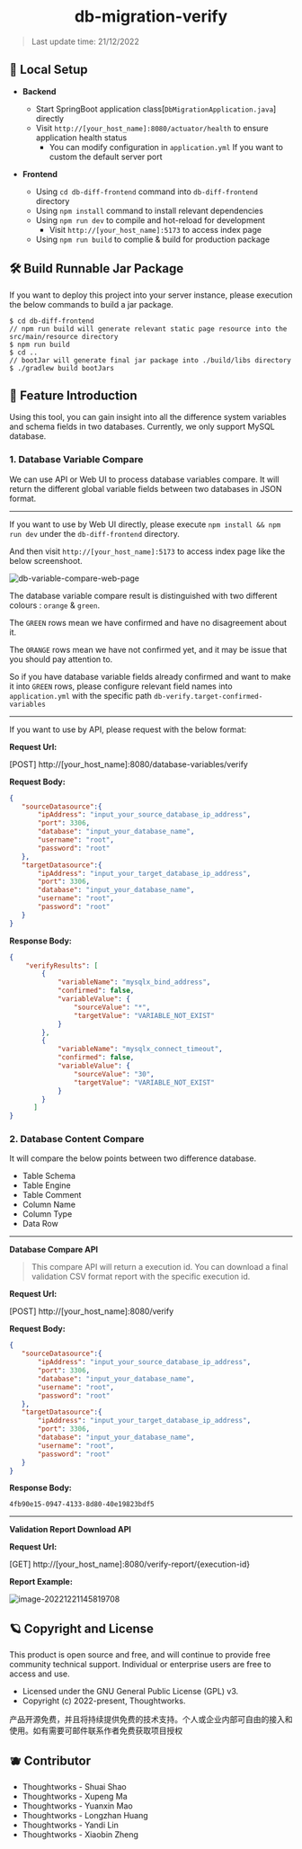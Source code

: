 # <div align="center">db-migration-verify</div>

>Last update time: 21/12/2022

## 🥏 Local Setup

- **Backend**
  
  - Start SpringBoot application class[`DbMigrationApplication.java`] directly 
  - Visit `http://[your_host_name]:8080/actuator/health` to ensure application health status
    - You can modify configuration in  `application.yml` If you want to custom the default server port
- **Frontend**
  - Using `cd db-diff-frontend` command into `db-diff-frontend` directory
  - Using `npm install` command to install relevant dependencies
  - Using `npm run dev` to compile and hot-reload for development
    - Visit `http://[your_host_name]:5173` to access index page
  - Using `npm run build` to complie & build for production package
  

## 🛠️ Build Runnable Jar Package

If you want to deploy this project into your server instance, please execution the below commands to build a jar package.

```shell
$ cd db-diff-frontend
// npm run build will generate relevant static page resource into the src/main/resource directory
$ npm run build
$ cd ..
// bootJar will generate final jar package into ./build/libs directory
$ ./gradlew build bootJars
```

## 🌈 Feature Introduction

Using this tool, you can gain insight into all the difference system variables and schema fields in two databases. Currently, we only support MySQL database.

### 1. Database Variable Compare

We can use API or Web UI to process database variables compare. It will return the different global variable fields between two databases in JSON format.

---

If you want to use by Web UI directly, please execute `npm install && npm run dev` under the `db-diff-frontend` directory. 

And then visit `http://[your_host_name]:5173` to access index page like the below screenshoot.

![db-variable-compare-web-page](https://zchengb-images.oss-cn-shenzhen.aliyuncs.com/image-20221221154045561.png)

The database variable compare result is distinguished with two different colours : `orange` & `green`.

The `GREEN` rows mean we have confirmed and have no disagreement about it.

The `ORANGE` rows mean we have not confirmed yet, and it may be issue that you should pay attention to.

So if you have database variable fields already confirmed and want to make it into `GREEN` rows, please configure relevant field names into `application.yml` with the specific path `db-verify.target-confirmed-variables`

---

If you want to use by API, please request with the below format:

**Request Url:**

[POST] http://[your_host_name]:8080/database-variables/verify

**Request Body:**

```json
{
   "sourceDatasource":{
       "ipAddress": "input_your_source_database_ip_address",
       "port": 3306,
       "database": "input_your_database_name",
       "username": "root",
       "password": "root"
   },
   "targetDatasource":{
       "ipAddress": "input_your_target_database_ip_address",
       "port": 3306,
       "database": "input_your_database_name",
       "username": "root",
       "password": "root"
   }
}
```

**Response Body:**

```json
{
    "verifyResults": [
        {
            "variableName": "mysqlx_bind_address",
            "confirmed": false,
            "variableValue": {
                "sourceValue": "*",
                "targetValue": "VARIABLE_NOT_EXIST"
            }
        },
        {
            "variableName": "mysqlx_connect_timeout",
            "confirmed": false,
            "variableValue": {
                "sourceValue": "30",
                "targetValue": "VARIABLE_NOT_EXIST"
            }
        }
      ]
}
```

### 2. Database Content Compare

It will compare the below points between two difference database.

- Table Schema
- Table Engine
- Table Comment
- Column Name
- Column Type
- Data Row

---

**Database Compare API**

>This compare API will return a execution id. You can download a final validation CSV format report with the specific execution id.

**Request Url:**

[POST] http://[your_host_name]:8080/verify

**Request Body:**

```json
{
   "sourceDatasource":{
       "ipAddress": "input_your_source_database_ip_address",
       "port": 3306,
       "database": "input_your_database_name",
       "username": "root",
       "password": "root"
   },
   "targetDatasource":{
       "ipAddress": "input_your_target_database_ip_address",
       "port": 3306,
       "database": "input_your_database_name",
       "username": "root",
       "password": "root"
   }
}
```

**Response Body:**

```
4fb90e15-0947-4133-8d80-40e19823bdf5
```

---

**Validation Report Download API**

**Request Url:**

[GET] http://[your_host_name]:8080/verify-report/{execution-id}

**Report Example:**

![image-20221221145819708](https://zchengb-images.oss-cn-shenzhen.aliyuncs.com/image-20221221145819708.png)

## 🪐 Copyright and License

This product is open source and free, and will continue to provide free community technical support. Individual or enterprise users are free to access and use.

- Licensed under the GNU General Public License (GPL) v3.
- Copyright (c) 2022-present, Thoughtworks.

产品开源免费，并且将持续提供免费的技术支持。个人或企业内部可自由的接入和使用。如有需要可邮件联系作者免费获取项目授权

## 🫐 Contributor

- Thoughtworks - Shuai Shao
- Thoughtworks - Xupeng Ma
- Thoughtworks - Yuanxin Mao
- Thoughtworks - Longzhan Huang
- Thoughtworks - Yandi Lin
- Thoughtworks - Xiaobin Zheng